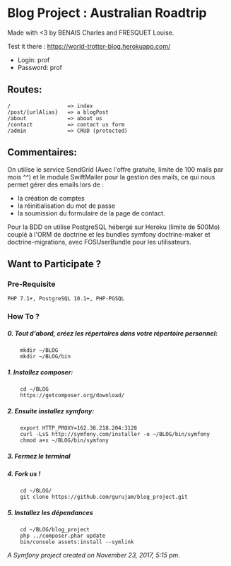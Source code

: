 Blog Project : Australian Roadtrip
============

Made with <3 by BENAIS Charles and FRESQUET Louise.

Test it there : https://world-trotter-blog.herokuapp.com/

+ Login: prof
+ Password: prof

## Routes:

	/                  => index
	/post/{urlAlias}   => a blogPost
	/about             => about us
	/contact           => contact us form
	/admin             => CRUD (protected)


## Commentaires:
On utilise le service SendGrid (Avec l'offre gratuite, limite de 100 mails par mois ^^) et le module SwiftMailer pour la gestion des mails, ce qui nous permet gérer des emails lors de :
- la création de comptes
- la réinitialisation du mot de passe
- la soumission du formulaire de la page de contact. 

Pour la BDD on utilise PostgreSQL hébergé sur Heroku (limite de 500Mo) couplé à l'ORM de doctrine et les bundles symfony doctrine-maker et doctrine-migrations, avec FOSUserBundle pour les utilisateurs.



## Want to Participate ?

### Pre-Requisite
	PHP 7.1+, PostgreSQL 10.1+, PHP-PGSQL

### How To ?
#####	0. Tout d'abord, créez les répertoires dans votre répertoire personnel: 
		mkdir ~/BLOG
		mkdir ~/BLOG/bin

#####	1. Installez composer:
		cd ~/BLOG
		https://getcomposer.org/download/

#####	2. Ensuite installez symfony:
		export HTTP_PROXY=162.38.218.204:3128
		curl -LsS http://symfony.com/installer -o ~/BLOG/bin/symfony
		chmod a+x ~/BLOG/bin/symfony

#####	3. Fermez le terminal

#####	4. Fork us !
		cd ~/BLOG/
		git clone https://github.com/gurujam/blog_project.git

#####	5. Installez les dépendances
		cd ~/BLOG/blog_project
		php ../composer.phar update
		bin/console assets:install --symlink




_A Symfony project created on November 23, 2017, 5:15 pm._
